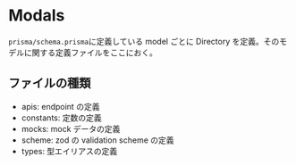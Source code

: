 # Modals

`prisma/schema.prisma`に定義している model ごとに Directory を定義。そのモデルに関する定義ファイルをここにおく。

## ファイルの種類

- apis: endpoint の定義
- constants: 定数の定義
- mocks: mock データの定義
- scheme: zod の validation scheme の定義
- types: 型エイリアスの定義

